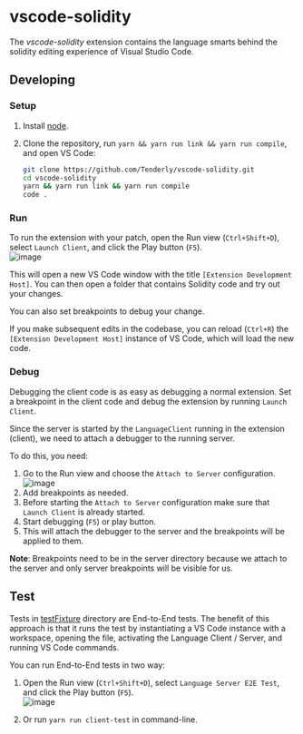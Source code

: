 # vscode-solidity
The _vscode-solidity_ extension contains the language smarts behind the solidity editing experience of Visual Studio Code.

## Developing

### Setup

1) Install [node](https://nodejs.org/en/).
2) Clone the repository, run `yarn && yarn run link && yarn run compile`, and open VS Code:

    ```bash
    git clone https://github.com/Tenderly/vscode-solidity.git
    cd vscode-solidity
    yarn && yarn run link && yarn run compile
    code .
    ```

### Run

To run the extension with your patch, open the Run view (`Ctrl+Shift+D`), select `Launch Client`, and click the Play button (`F5`). \
![image](https://github.com/Tenderly/vscode-solidity/blob/main/docs/images/run_launch_client.png?raw=true)

This will open a new VS Code window with the title `[Extension Development Host]`. You can then open a folder that contains Solidity code and try out your changes.

You can also set breakpoints to debug your change.

If you make subsequent edits in the codebase, you can reload (`Ctrl+R`) the `[Extension Development Host]` instance of VS Code, which will load the new code.

### Debug

Debugging the client code is as easy as debugging a normal extension. Set a breakpoint in the client code and debug the extension by running `Launch Client`.

Since the server is started by the `LanguageClient` running in the extension (client), we need to attach a debugger to the running server.

To do this, you need:
1. Go to the Run view and choose the `Attach to Server` configuration. \
![image](https://github.com/Tenderly/vscode-solidity/blob/main/docs/images/run_attach_to_server.png?raw=true)
2. Add breakpoints as needed.
3. Before starting the `Attach to Server` configuration make sure that `Launch Client` is already started.
4. Start debugging (`F5`) or play button.
5. This will attach the debugger to the server and the breakpoints will be applied to them.

**Note**: Breakpoints need to be in the server directory because we attach to the server and only server breakpoints will be visible for us.

## Test

Tests in [testFixture](./client/src/test/testFixture/) directory are End-to-End tests. The benefit of this approach is that it runs the test by instantiating a VS Code instance with a workspace, opening the file, activating the Language Client / Server, and running VS Code commands.

You can run End-to-End tests in two way:

1. Open the Run view (`Ctrl+Shift+D`), select `Language Server E2E Test`, and click the Play button (`F5`). \
![image](https://github.com/Tenderly/vscode-solidity/blob/main/docs/images/run_e2e_test.png?raw=true)

2. Or run `yarn run client-test` in command-line.
